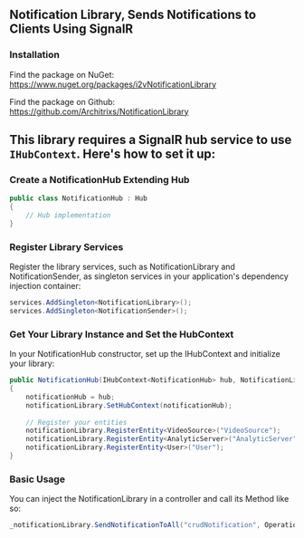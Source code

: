 ## Notification Library, Sends Notifications to Clients Using SignalR
### Installation
Find the package on NuGet: https://www.nuget.org/packages/i2vNotificationLibrary

Find the package on Github: https://github.com/Architrixs/NotificationLibrary
## This library requires a SignalR hub service to use `IHubContext`. Here's how to set it up:
### Create a NotificationHub Extending Hub
```C#
public class NotificationHub : Hub
{
    // Hub implementation
}
```
### Register Library Services
Register the library services, such as NotificationLibrary and NotificationSender, as singleton services in your application's dependency injection container:
```C#
services.AddSingleton<NotificationLibrary>();
services.AddSingleton<NotificationSender>();
```
### Get Your Library Instance and Set the HubContext
In your NotificationHub constructor, set up the IHubContext and initialize your library:

```C#
public NotificationHub(IHubContext<NotificationHub> hub, NotificationLibrary notificationLibrary)
{
    notificationHub = hub;
    notificationLibrary.SetHubContext(notificationHub);
    
    // Register your entities
    notificationLibrary.RegisterEntity<VideoSource>("VideoSource");
    notificationLibrary.RegisterEntity<AnalyticServer>("AnalyticServer");
    notificationLibrary.RegisterEntity<User>("User");
}
```
### Basic Usage
You can inject the NotificationLibrary in a controller and call its Method like so:
```C#
_notificationLibrary.SendNotificationToAll("crudNotification", OperationType.Update, videoSource, message);
```
